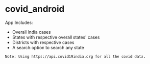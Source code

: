 # covid_android

App Includes:
  - Overall India cases
  - States with respective overall states' cases
  - Districts with respective cases
  - A search option to search any state
  
```Note: Using https://api.covid19india.org for all the covid data.```


